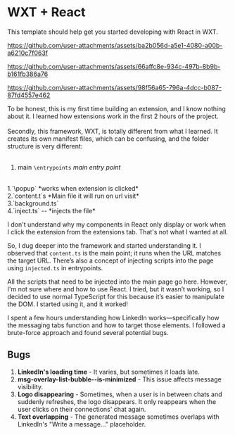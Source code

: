 # WXT + React

This template should help get you started developing with React in WXT.



https://github.com/user-attachments/assets/ba2b056d-a5e1-4080-a00b-a6210c7f063f


https://github.com/user-attachments/assets/66affc8e-934c-497b-8b9b-b161fb386a76

https://github.com/user-attachments/assets/98f56a65-796a-4dcc-b087-87fd4557e462




To be honest, this is my first time building an extension, and I know nothing about it. I learned how extensions work in the first 2 hours of the project.
<br><br>
Secondly, this framework, WXT, is totally different from what I learned. It creates its own manifest files, which can be confusing, and the folder structure is very different:
<br>
<br>
1. main `\entrypoints` *main entry point*
<br>
          1.`\popup` *works when extension is clicked* <br>
          2.`content.t`s *Main file it will run on url visit*
          <br>
          3.`background.ts`
          <br>
               4.`inject.ts` -- *injects the file*


I don't understand why my components in React only display or work when I click the extension from the extensions tab. That's not what I wanted at all.

So, I dug deeper into the framework and started understanding it. I observed that `content.ts` is the main point; it runs when the URL matches the target URL. There’s also a concept of injecting scripts into the page using `injected.ts` in entrypoints. 

All the scripts that need to be injected into the main page go here. However, I'm not sure where and how to use React. I tried, but it wasn’t working, so I decided to use normal TypeScript for this because it’s easier to manipulate the DOM. I started using it, and it worked!

I spent a few hours understanding how LinkedIn works—specifically how the messaging tabs function and how to target those elements. I followed a brute-force approach and found several potential bugs.

## Bugs
1. **LinkedIn's loading time** - It varies, but sometimes it loads late.
2. **msg-overlay-list-bubble--is-minimized** - This issue affects message visibility.
3. **Logo disappearing** - Sometimes, when a user is in between chats and suddenly refreshes, the logo disappears. It only reappears when the user clicks on their connections' chat again.
4. **Text overlapping** - The generated message sometimes overlaps with LinkedIn's "Write a message..." placeholder.
